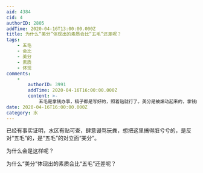 ```yaml
---
aid: 4384
cid: 4
authorID: 2805
addTime: 2020-04-16T13:00:00.000Z
title: 为什么“美分”体现出的素质会比“五毛”还差呢？
tags:
    - 五毛
    - 会比
    - 美分
    - 素质
    - 体现
comments:
    -
        authorID: 3991
        addTime: 2020-04-16T16:00:00.000Z
        content: >-
            五毛是拿钱办事，稿子都是写好的，照着贴就行了。美分是被煽动起来的，拿钱的人是不会露面的。这样你对比一下，你想想能被人三言两语就煽动起来的人知识水平跟思想境界能有多高，这样的人普遍素质能高么。（个人猜测）
date: 2020-04-16T16:00:00.000Z
category: 水
---
```


已经有事实证明，水区有贴可查，肆意谩骂玩粪，想把这里搞得脏兮兮的，是反对“五毛”的，是“五毛”的对立面“美分”。

为什么会是这样呢？

为什么“美分”体现出的素质会比“五毛”还差呢？
